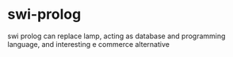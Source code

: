# swi-prolog
swi prolog can replace lamp, acting as database and programming language, and interesting e commerce alternative

